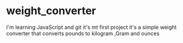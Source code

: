 # weight_converter
I'm learning JavaScript and git
it's mt first project
it's a simple weight converter that converts pounds to kilogram ,Gram and ounces
